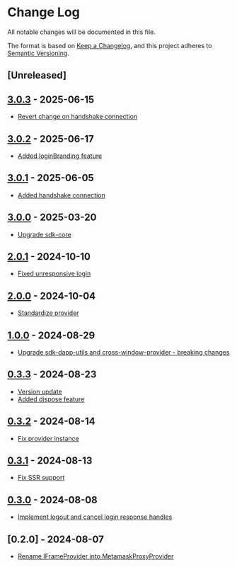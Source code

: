 # Change Log

All notable changes will be documented in this file.

The format is based on [Keep a Changelog](https://keepachangelog.com/en/1.0.0/),
and this project adheres to [Semantic Versioning](https://semver.org/spec/v2.0.0.html).

## [Unreleased]

## [3.0.3](https://github.com/TerraDharitri/drt-js-sdk-web-wallet-iframe-provider/pull/16) - 2025-06-15

- [Revert change on handshake connection](https://github.com/TerraDharitri/drt-js-sdk-web-wallet-iframe-provider/pull/15)

## [3.0.2](https://github.com/TerraDharitri/drt-js-sdk-web-wallet-iframe-provider/pull/14) - 2025-06-17

- [Added loginBranding feature](https://github.com/TerraDharitri/drt-js-sdk-web-wallet-iframe-provider/pull/13)

## [3.0.1](https://github.com/TerraDharitri/drt-js-sdk-web-wallet-iframe-provider/pull/12) - 2025-06-05

- [Added handshake connection](https://github.com/TerraDharitri/drt-js-sdk-web-wallet-iframe-provider/pull/11)

## [3.0.0](https://github.com/TerraDharitri/drt-js-sdk-web-wallet-iframe-provider/pull/10) - 2025-03-20

- [Upgrade sdk-core](https://github.com/TerraDharitri/drt-js-sdk-web-wallet-iframe-provider/pull/8010)

## [2.0.1](https://github.com/TerraDharitri/drt-js-sdk-web-wallet-iframe-provider/pull/9) - 2024-10-10

- [Fixed unresponsive login](https://github.com/TerraDharitri/drt-js-sdk-web-wallet-iframe-provider/pull/8)

## [2.0.0](https://github.com/TerraDharitri/drt-js-sdk-web-wallet-iframe-provider/pull/7) - 2024-10-04

- [Standardize provider](https://github.com/TerraDharitri/drt-js-sdk-web-wallet-iframe-provider/pull/6)

## [1.0.0](https://github.com/TerraDharitri/drt-js-sdk-metamask-proxy-provider/pull/13) - 2024-08-29

- [Upgrade sdk-dapp-utils and cross-window-provider - breaking changes](https://github.com/TerraDharitri/drt-js-sdk-metamask-proxy-provider/pull/12)

## [0.3.3](https://github.com/TerraDharitri/drt-js-sdk-metamask-proxy-provider/pull/11) - 2024-08-23

- [Version update](https://github.com/TerraDharitri/drt-js-sdk-metamask-proxy-provider/pull/10)
- [Added dispose feature](https://github.com/TerraDharitri/drt-js-sdk-metamask-proxy-provider/pull/9)

## [0.3.2](https://github.com/TerraDharitri/drt-js-sdk-metamask-proxy-provider/pull/8) - 2024-08-14

- [Fix provider instance](https://github.com/TerraDharitri/drt-js-sdk-metamask-proxy-provider/pull/7)

## [0.3.1](https://github.com/TerraDharitri/drt-js-sdk-metamask-proxy-provider/pull/6) - 2024-08-13

- [Fix SSR support](https://github.com/TerraDharitri/drt-js-sdk-metamask-proxy-provider/pull/5)

## [0.3.0](https://github.com/TerraDharitri/drt-js-sdk-metamask-proxy-provider/pull/4) - 2024-08-08

- [Implement logout and cancel login response handles](https://github.com/TerraDharitri/drt-js-sdk-metamask-proxy-provider/pull/3)

## [0.2.0] - 2024-08-07

- [Rename IFrameProvider into MetamaskProxyProvider](https://github.com/TerraDharitri/drt-js-sdk-metamask-proxy-provider/pull/1)
